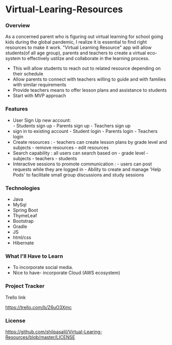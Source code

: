 # Virtual-Learing-Resources

### Overview
As a concerned parent who is figuring out virtual learning for school going kids during the global pandemic, I realize it is essential to find right resources to make it work. "Virtual Learning Resource" app will allow students(of all age group), parents and teachers to create a virtual eco-system to effectively ustilze and collaborate in the learning process. 
- This will allow students to reach out to related resource depending on their schedule
- Allow parents to connect with teachers willing to guide and with families with similar requirements 
- Provide teachers means to offer lesson plans and assistance to students
- Start with MVP approach

### Features
- User Sign Up new account:  
      - Students sign up
      - Parents sign up
      - Teachers sign up
- sign in to existing account
      - Student login
      - Parents login
      - Teachers login
- Create resources : 
      - teachers can create lesson plans by grade level and subjects
      - remove resources
      - edit resources
- Search capability : all users can search based on
      - grade level
      - subjects
      - teachers
      - students
- Interactive sessions to promote communication : 
      - users can post requests while they are logged in
      - Ability to create and manage 'Help Pods' to facilitate small group discussions and study sessions

### Technologies
- Java
- MySql
- Spring Boot
- ThymeLeaf
- Bootstrap
- Gradle
- JS
- html/css
- Hibernate

### What I'll Have to Learn
- To incorporate social media. 
- Nice to have- incorporate Cloud (AWS ecosystem)

### Project Tracker

Trello link

https://trello.com/b/Z6uO3Xmc

### License

https://github.com/shilpasalil/Virtual-Learing-Resources/blob/master/LICENSE


